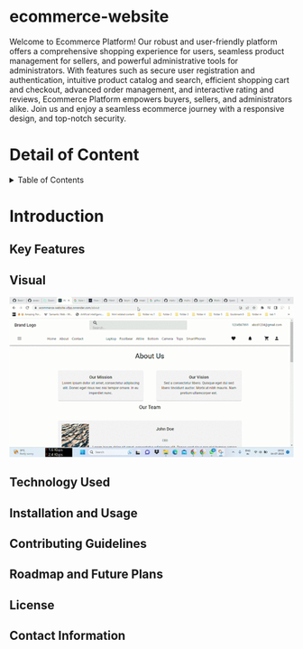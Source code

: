 # ecommerce-website
Welcome to Ecommerce Platform! Our robust and user-friendly platform offers a comprehensive shopping experience for users, seamless product management for sellers, and powerful administrative tools for administrators. With features such as secure user registration and authentication, intuitive product catalog and search, efficient shopping cart and checkout, advanced order management, and interactive rating and reviews, Ecommerce Platform empowers buyers, sellers, and administrators alike. Join us and enjoy a seamless ecommerce journey with a responsive design, and top-notch security.


# Detail of Content
<details>
  <summary>Table of Contents</summary>
  <ol>
    <li><a href="#introduction">Introduction</a></li>
    <li><a href="#key-features">Key Features</a></li>
    <li><a href="#visual">Visual</a></li>
    <li><a href="#technology-used">Technology Used</a></li>
    <li><a href="#installation-and-usage">Installation and Usage</a></li>
    <li><a href="#contributing-guidelines">Contributing Guidelines</a></li>
    <li><a href="#roadmap-and-future-plans">Roadmap and Future Plans</a></li>
    <li><a href="#license">License</a></li>
    <li><a href="#contact-information">Contact Information</a></li>
  </ol>
</details>

# Introduction

## Key Features

## Visual
![](./demo/video1.gif)

## Technology Used

## Installation and Usage

## Contributing Guidelines

## Roadmap and Future Plans

## License

## Contact Information
